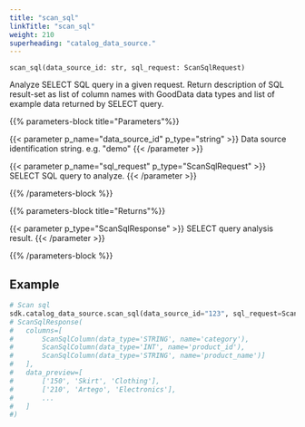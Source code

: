 ```yaml
---
title: "scan_sql"
linkTitle: "scan_sql"
weight: 210
superheading: "catalog_data_source."
---
```




``scan_sql(data_source_id: str, sql_request: ScanSqlRequest)``

Analyze SELECT SQL query in a given request. Return description of SQL result-set as list of column names with GoodData data types and list of example data returned by SELECT query.

{{% parameters-block  title="Parameters"%}}

{{< parameter p_name="data_source_id" p_type="string" >}}
Data source identification string. e.g. "demo"
{{< /parameter >}}

{{< parameter p_name="sql_request" p_type="ScanSqlRequest" >}}
SELECT SQL query to analyze.
{{< /parameter >}}

{{% /parameters-block %}}

{{% parameters-block title="Returns"%}}

{{< parameter p_type="ScanSqlResponse" >}}
SELECT query analysis result.
{{< /parameter >}}

{{% /parameters-block %}}

## Example

```Python
# Scan sql
sdk.catalog_data_source.scan_sql(data_source_id="123", sql_request=ScanSqlRequest(sql="SELECT * FROM products"))
# ScanSqlResponse(
#   columns=[
#       ScanSqlColumn(data_type='STRING', name='category'),
#       ScanSqlColumn(data_type='INT', name='product_id'),
#       ScanSqlColumn(data_type='STRING', name='product_name')]
#   ],
#   data_preview=[
#       ['150', 'Skirt', 'Clothing'],
#       ['210', 'Artego', 'Electronics'],
#       ...
#   ]
#)
````
